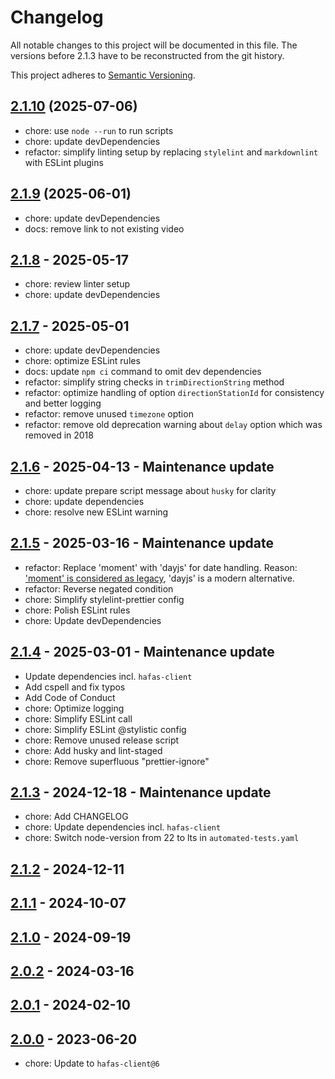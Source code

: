 # Changelog

All notable changes to this project will be documented in this file. The versions before 2.1.3 have to be reconstructed from the git history.

This project adheres to [Semantic Versioning](https://semver.org/spec/v2.0.0.html).

## [2.1.10](https://github.com/deg0nz/MMM-PublicTransportBerlin/compare/v2.1.9...v2.1.10) (2025-07-06)

- chore: use `node --run` to run scripts
- chore: update devDependencies
- refactor: simplify linting setup by replacing `stylelint` and `markdownlint` with ESLint plugins

## [2.1.9](https://github.com/deg0nz/MMM-PublicTransportBerlin/compare/v2.1.8...v2.1.9) (2025-06-01)

- chore: update devDependencies
- docs: remove link to not existing video

## [2.1.8](https://github.com/deg0nz/MMM-PublicTransportBerlin/compare/v2.1.7...v2.1.8) - 2025-05-17

- chore: review linter setup
- chore: update devDependencies

## [2.1.7](https://github.com/deg0nz/MMM-PublicTransportBerlin/compare/v2.1.6...v2.1.7) - 2025-05-01

- chore: update devDependencies
- chore: optimize ESLint rules
- docs: update `npm ci` command to omit dev dependencies
- refactor: simplify string checks in `trimDirectionString` method
- refactor: optimize handling of option `directionStationId` for consistency and better logging
- refactor: remove unused `timezone` option
- refactor: remove old deprecation warning about `delay` option which was removed in 2018

## [2.1.6](https://github.com/deg0nz/MMM-PublicTransportBerlin/compare/v2.1.5...v2.1.6) - 2025-04-13 - Maintenance update

- chore: update prepare script message about `husky` for clarity
- chore: update dependencies
- chore: resolve new ESLint warning

## [2.1.5](https://github.com/deg0nz/MMM-PublicTransportBerlin/compare/v2.1.4...v2.1.5) - 2025-03-16 - Maintenance update

- refactor: Replace 'moment' with 'dayjs' for date handling. Reason: ['moment' is considered as legacy](https://momentjs.com/docs/#/-project-status/), 'dayjs' is a modern alternative.
- refactor: Reverse negated condition
- chore: Simplify stylelint-prettier config
- chore: Polish ESLint rules
- chore: Update devDependencies

## [2.1.4](https://github.com/deg0nz/MMM-PublicTransportBerlin/compare/v2.1.3...v2.1.4) - 2025-03-01 - Maintenance update

- Update dependencies incl. `hafas-client`
- Add cspell and fix typos
- Add Code of Conduct
- chore: Optimize logging
- chore: Simplify ESLint call
- chore: Simplify ESLint @stylistic config
- chore: Remove unused release script
- chore: Add husky and lint-staged
- chore: Remove superfluous "prettier-ignore"

## [2.1.3](https://github.com/deg0nz/MMM-PublicTransportBerlin/compare/v2.1.2...v2.1.3) - 2024-12-18 - Maintenance update

- chore: Add CHANGELOG
- chore: Update dependencies incl. `hafas-client`
- chore: Switch node-version from 22 to lts in `automated-tests.yaml`

## [2.1.2](https://github.com/deg0nz/MMM-PublicTransportBerlin/compare/v2.1.1...v2.1.2) - 2024-12-11

## [2.1.1](https://github.com/deg0nz/MMM-PublicTransportBerlin/compare/v2.1.0...v2.1.1) - 2024-10-07

## [2.1.0](https://github.com/deg0nz/MMM-PublicTransportBerlin/compare/v2.0.2...v2.1.0) - 2024-09-19

## [2.0.2](https://github.com/deg0nz/MMM-PublicTransportBerlin/compare/v2.0.1...v2.0.2) - 2024-03-16

## [2.0.1](https://github.com/deg0nz/MMM-PublicTransportBerlin/compare/v2.0.0...v2.0.1) - 2024-02-10

## [2.0.0](https://github.com/deg0nz/MMM-PublicTransportBerlin/compare/v1.7.3...v2.0.0) - 2023-06-20

- chore: Update to `hafas-client@6`

